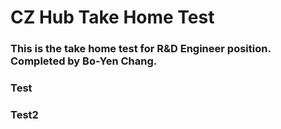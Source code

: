 # CZ Hub Take Home Test
### This is the take home test for R&D Engineer position. Completed by Bo-Yen Chang.
### Test
### Test2